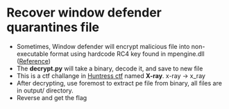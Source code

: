 # Recover window defender quarantines file
- Sometimes, Window defender will encrypt malicious file into non-executable format using hardcode RC4 key found in mpengine.dll ([Reference](https://jon.glass/blog/quarantines-junk/))
- The **decrypt.py** will take a binary, decode it, and save to new file
- This is a ctf challange in [Huntress ctf](https://huntress.ctf.games/challenges) named **X-ray**. x-ray -> x_ray
- After decrypting, use foremost to extract pe file from binary, all files are in output/ directory.
- Reverse and get the flag
